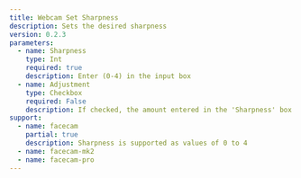 ```yaml
---
title: Webcam Set Sharpness
description: Sets the desired sharpness
version: 0.2.3
parameters:
  - name: Sharpness
    type: Int
    required: true
    description: Enter (0-4) in the input box
  - name: Adjustment
    type: Checkbox
    required: False
    description: If checked, the amount entered in the 'Sharpness' box will be added to the current setting
support:
  - name: facecam
    partial: true
    description: Sharpness is supported as values of 0 to 4
  - name: facecam-mk2
  - name: facecam-pro
---
```

